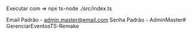 Executar com => npx ts-node ./src/index.ts

Email Padrão - admin.master@email.com
Senha Padrão - AdminMaster#   G e r e n c i a r E v e n t o s T S - R e m a k e  
 